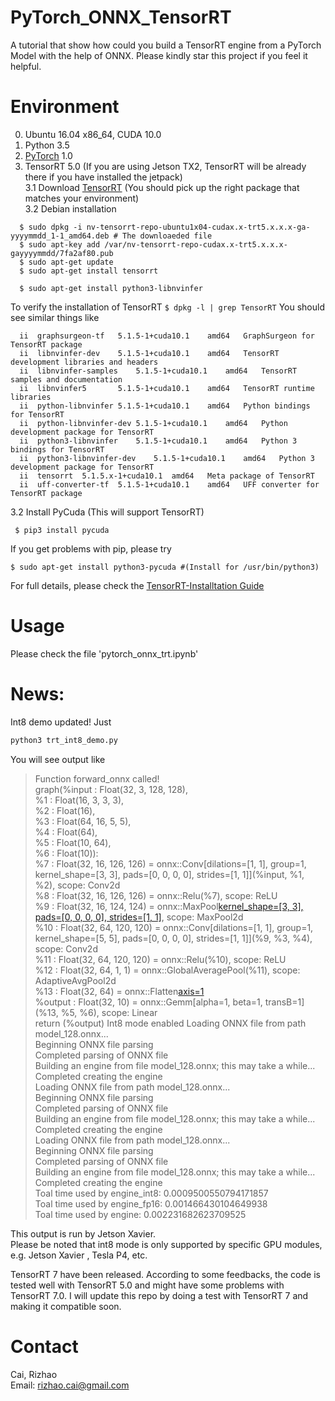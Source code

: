 # PyTorch_ONNX_TensorRT
A tutorial that show how could you build a TensorRT engine from a PyTorch Model with the help of ONNX. Please kindly star this project if you feel it helpful.


# Environment
0. Ubuntu 16.04 x86_64, CUDA 10.0
1. Python 3.5
2. [PyTorch](https://pytorch.org/get-started/locally/) 1.0 
3. TensorRT 5.0 (If you are using Jetson TX2, TensorRT will be already there if you have installed the jetpack)  
3.1 Download [TensorRT](https://developer.nvidia.com/tensorrt) (You should pick up the right package that matches your environment)  
3.2 Debian installation
```
  $ sudo dpkg -i nv-tensorrt-repo-ubuntu1x04-cudax.x-trt5.x.x.x-ga-yyyymmdd_1-1_amd64.deb # The downloaeded file
  $ sudo apt-key add /var/nv-tensorrt-repo-cudax.x-trt5.x.x.x-gayyyymmdd/7fa2af80.pub
  $ sudo apt-get update
  $ sudo apt-get install tensorrt
  
  $ sudo apt-get install python3-libnvinfer
```
To verify the installation of TensorRT
`$ dpkg -l | grep TensorRT`
You should see similar things like
```
  ii  graphsurgeon-tf	5.1.5-1+cuda10.1	amd64	GraphSurgeon for TensorRT package
  ii  libnvinfer-dev	5.1.5-1+cuda10.1	amd64	TensorRT development libraries and headers
  ii  libnvinfer-samples	5.1.5-1+cuda10.1	amd64	TensorRT samples and documentation
  ii  libnvinfer5		5.1.5-1+cuda10.1	amd64	TensorRT runtime libraries
  ii  python-libnvinfer	5.1.5-1+cuda10.1	amd64	Python bindings for TensorRT
  ii  python-libnvinfer-dev	5.1.5-1+cuda10.1	amd64	Python development package for TensorRT
  ii  python3-libnvinfer	5.1.5-1+cuda10.1	amd64	Python 3 bindings for TensorRT
  ii  python3-libnvinfer-dev	5.1.5-1+cuda10.1	amd64	Python 3 development package for TensorRT
  ii  tensorrt	5.1.5.x-1+cuda10.1	amd64	Meta package of TensorRT
  ii  uff-converter-tf	5.1.5-1+cuda10.1	amd64	UFF converter for TensorRT package
```

3.2 Install PyCuda (This will support TensorRT)
  ```
   $ pip3 install pycuda 
  ```
If you get problems with pip, please try

 ```
 $ sudo apt-get install python3-pycuda #(Install for /usr/bin/python3)
 ```
For full details, please check the [TensorRT-Installtation Guide](https://docs.nvidia.com/deeplearning/sdk/tensorrt-install-guide/index.html)


# Usage
Please check the file 'pytorch_onnx_trt.ipynb'

# News:
Int8 demo updated! Just  
```python
python3 trt_int8_demo.py
```  

You will see output like
 
  >Function forward_onnx called!  
  >graph(%input : Float(32, 3, 128, 128),  
        %1 : Float(16, 3, 3, 3),  
        %2 : Float(16),  
        %3 : Float(64, 16, 5, 5),  
        %4 : Float(64),  
        %5 : Float(10, 64),  
        %6 : Float(10)):  
    %7 : Float(32, 16, 126, 126) = onnx::Conv[dilations=[1, 1], group=1, kernel_shape=[3, 3], pads=[0, 0, 0, 0], strides=[1, 1]](%input, %1, %2), scope: Conv2d  
    %8 : Float(32, 16, 126, 126) = onnx::Relu(%7), scope: ReLU  
    %9 : Float(32, 16, 124, 124) = onnx::MaxPool[kernel_shape=[3, 3], pads=[0, 0, 0, 0], strides=[1, 1]](%8), scope: MaxPool2d  
    %10 : Float(32, 64, 120, 120) = onnx::Conv[dilations=[1, 1], group=1,   kernel_shape=[5, 5], pads=[0, 0, 0, 0], strides=[1, 1]](%9, %3, %4), scope: Conv2d  
    %11 : Float(32, 64, 120, 120) = onnx::Relu(%10), scope: ReLU  
    %12 : Float(32, 64, 1, 1) = onnx::GlobalAveragePool(%11), scope:   AdaptiveAvgPool2d  
    %13 : Float(32, 64) = onnx::Flatten[axis=1](%12)  
    %output : Float(32, 10) = onnx::Gemm[alpha=1, beta=1, transB=1](%13, %5, %6), scope: Linear  
    return (%output)
  Int8 mode enabled
  Loading ONNX file from path model_128.onnx...  
  Beginning ONNX file parsing  
  Completed parsing of ONNX file  
  Building an engine from file model_128.onnx; this may take a while...  
  Completed creating the engine  
  Loading ONNX file from path model_128.onnx...  
  Beginning ONNX file parsing  
  Completed parsing of ONNX file  
  Building an engine from file model_128.onnx; this may take a while...  
  Completed creating the engine  
  Loading ONNX file from path model_128.onnx...  
  Beginning ONNX file parsing  
  Completed parsing of ONNX file  
  Building an engine from file model_128.onnx; this may take a while...  
  Completed creating the engine  
  Toal time used by engine_int8: 0.0009500550794171857  
  Toal time used by engine_fp16: 0.001466430104649938  
  Toal time used by engine: 0.002231682623709525  

This output is run by Jetson Xavier.  
Please be noted that int8 mode is only supported by specific GPU modules, e.g. Jetson Xavier , Tesla P4, etc. 

TensorRT 7 have been released. According to some feedbacks, the code is tested well with TensorRT 5.0 and might have some problems with TensorRT 7.0.
I will update this repo by doing a test with TensorRT 7 and making it compatible soon. 



# Contact
Cai, Rizhao    
Email: rizhao.cai@gmail.com
